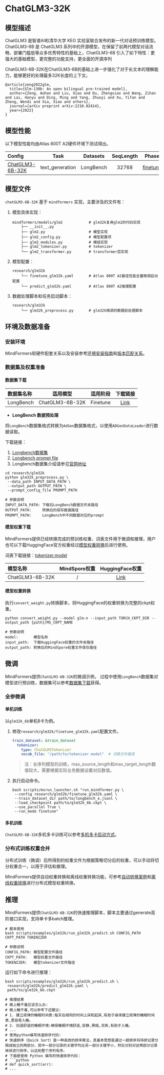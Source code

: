 # ChatGLM3-32K

## 模型描述

ChatGLM3 是智谱AI和清华大学 KEG 实验室联合发布的新一代对话预训练模型。ChatGLM3-6B 是 ChatGLM3 系列中的开源模型，在保留了前两代模型对话流畅、部署门槛低等众多优秀特性的基础上，ChatGLM3-6B 引入了如下特性：更强大的基础模型，更完整的功能支持，更全面的开源序列

ChatGLM3-6B-32K在ChatGLM3-6B的基础上进一步强化了对于长文本的理解能力，能够更好的处理最多32K长度的上下文。

```text
@article{zeng2022glm,
  title={Glm-130b: An open bilingual pre-trained model},
  author={Zeng, Aohan and Liu, Xiao and Du, Zhengxiao and Wang, Zihan and Lai, Hanyu and Ding, Ming and Yang, Zhuoyi and Xu, Yifan and Zheng, Wendi and Xia, Xiao and others},
  journal={arXiv preprint arXiv:2210.02414},
  year={2022}
}
```

## 模型性能

以下模型性能均由Atlas 800T A2硬件环境下测试得出。

| Config                                    |      Task       | Datasets  | SeqLength |      Phase      |   Performance   |
|:------------------------------------------|:---------------:|:---------:|:---------:|:---------------:|:---------------:|
| [ChatGLM3-6B-32K](./finetune_glm32k.yaml) | text_generation | LongBench |   32768   | [finetune](#微调) | 1442 tokens/s/p |

## 模型文件

`chatGLM3-6B-32K` 基于 `mindformers` 实现，主要涉及的文件有：

1. 模型具体实现：

    ```text
    mindformers/models/glm2            # glm32k复用glm2的代码实现
        ├── __init__.py
        ├── glm2.py                    # 模型实现
        ├── glm2_config.py             # 模型配置项
        ├── glm2_modules.py            # 模组实现
        ├── glm2_tokenizer.py          # tokenizer
        └── glm2_transformer.py        # transformer层实现
    ```

2. 模型配置：

    ```text
    research/glm32k
        └── finetune_glm32k.yaml       # Atlas 800T A2最佳性能全量微调启动配置
        └── predict_glm32k.yaml        # Atlas 800T A2推理配置
    ```

3. 数据处理脚本和任务启动脚本：

    ```text
    research/glm32k
        └── glm32k_preprocess.py       # glm32k微调的数据前处理脚本
    ```

## 环境及数据准备

### 安装环境

MindFormers软硬件配套关系以及安装参考[环境安装指南](../../README.md#源码编译安装)和[版本匹配关系](../../README.md#版本匹配关系)。

### 数据集及权重准备

#### 数据集下载

| 数据集名称     |      适用模型       |   适用阶段   |                               下载链接                                |
|:----------|:---------------:|:--------:|:-----------------------------------------------------------------:|
| LongBench | ChatGLM3-6B-32K | Finetune | [Link](https://huggingface.co/datasets/THUDM/LongBench/tree/main) |

- **LongBench 数据预处理**

将`LongBench`数据集格式转换为`AdGen`数据集格式，以使用`ADGenDataLoader`进行数据读取。

下载链接：

1. [Longbench数据集](https://huggingface.co/datasets/THUDM/LongBench/blob/main/data.zip)
2. [Longbench prompt file](https://github.com/THUDM/LongBench/blob/main/config/dataset2prompt.json)
3. Longbench数据集介绍请参见[官网地址](https://github.com/THUDM/LongBench)

```shell
cd research/glm32k
python glm32k_preprocess.py \
 --data_path INPUT_DATA_PATH \
 --output_path OUTPUT_PATH \
 --prompt_config_file PROMPT_PATH

# 参数说明
INPUT_DATA_PATH: 下载后LongBench数据文件夹路径
OUTPUT_PATH:     转换后的保存数据路径
PROMPT_PATH:     LongBench中不同数据对应的prompt
```

#### 模型权重下载

MindFormers提供已经转换完成的预训练权重、词表文件用于微调和推理，用户也可以下载HuggingFace官方权重经过[模型权重转换](#模型权重转换)后进行使用。

词表下载链接：[tokenizer.model](https://huggingface.co/THUDM/chatglm3-6b-32k/blob/main/tokenizer.model)

| 模型名称            |                                               MindSpore权重                                               |                                 HuggingFace权重                                  |
|:----------------|:-------------------------------------------------------------------------------------------------------:|:------------------------------------------------------------------------------:|
| ChatGLM3-6B-32K |                                                    /                                                    |              [Link](https://huggingface.co/THUDM/chatglm3-6b-32k)              |

#### 模型权重转换

执行`convert_weight.py`转换脚本，将HuggingFace的权重转换为完整的ckpt权重。

```shell
python convert_weight.py --model glm-n --input_path TORCH_CKPT_DIR --output_path {path}/MS_CKPT_NAME

# 参数说明
model:       模型名称
input_path:  下载HuggingFace权重的文件夹路径
output_path: 转换后的MindSpore权重文件保存路径
```

## 微调

MindFormers提供`ChatGLM3-6B-32K`的微调示例， 过程中使用`LongBench`数据集对模型进行预训练，数据集可以参考[数据集下载](#数据集下载)获得。

### 全参微调

#### 单机训练

以`glm32k_6b`单机8卡为例。

1. 修改`research/glm32k/finetune_glm32k.yaml`配置文件。

   ```yaml
   train_dataset: &train_dataset
     tokenizer:
       type: ChatGLM3Tokenizer
       vocab_file: "/path/to/tokenizer.model"  # 词表文件路径
   ```

   > 注：长序列模型的训练，max_source_length和max_target_length数值较大，需要根据实际业务数据设置对应数值。

2. 执行启动命令。

   ```shell
   bash scripts/msrun_launcher.sh "run_mindformer.py \
    --config research/glm32k/finetune_glm32k.yaml \
    --train_dataset_dir path/to/longbench_e.jsonl \
    --load_checkpoint path/to/glm32k_6b.ckpt \
    --use_parallel True \
    --run_mode finetune"
   ```

#### 多机训练

`ChatGLM3-6B-32K`多机多卡训练可以参考[多机多卡启动方式](../../README.md#多机多卡)。

### 分布式训练权重合并

分布式训练（微调）后所得到的权重文件为根据策略切分后的权重，可以手动将切分权重合一，以用于评估和推理。

MindFormers提供自动权重转换和离线权重转换功能，可参考[自动转换案例](../../docs/feature_cards/Transform_Ckpt.md#自动转换案例)和[离线权重转换](../../docs/feature_cards/Transform_Ckpt.md#离线权重转换)进行分布式模型权重转换。

## 推理

MindFormers提供`ChatGLM3-6B-32K`的快速推理脚本，脚本主要通过generate高阶接口实现，支持单卡多batch推理。

```shell
# 脚本使用
bash scripts/examples/glm32k/run_glm32k_predict.sh CONFIG_PATH CKPT_PATH TOKENIZER

# 参数说明
CONFIG_PATH: 模型配置文件路径
CKPT_PATH:   模型权重文件路径
TOKENIZER:   模型tokenizer文件路径
```

运行如下命令进行推理：

```shell
bash scripts/examples/glm32k/run_glm32k_predict.sh \
 research/glm32k/predict_glm32k.yaml \
 path/to/glm32k_6b.ckpt

# 推理结果
# 晚上睡不着应该怎么办:
# 晚上睡不着,可以参考下述建议:
# 1. 建立规律的睡眠时间表:每天在相同的时间上床和起床,有助于身体建立规律的睡眠时间表,更容易入睡。
# 2. 创造舒适的睡眠环境:确保睡眠环境舒适,安静,黑暗,凉爽,有助于入睡。
# ...
# 使用python编写快速排序代码:
# 快速排序（Quick Sort）是一种高效的排序算法，其基本思想是通过一趟排序将待排记录分隔成独立的两部分，其中一部分记录的关键字均比另一部分关键字小，然后分别对这两部分记录继续进行排序，以达到整个序列有序。
# 下面是使用 Python 编写的快速排序代码：
# ```python
# def quick_sort(arr):
# ...
```
